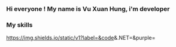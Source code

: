 ### Hi everyone ! My name is Vu Xuan Hung, i'm developer
### My skills 
https://img.shields.io/static/v1?label=&code<LABEL>&.NET=<MESSAGE>&purple=<COLOR>
<!--
**hungvxforthewin/hungvxforthewin** is a ✨ _special_ ✨ repository because its `README.md` (this file) appears on your GitHub profile.


-->
